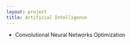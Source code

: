 ```yaml
---
layout: project
title: Artificial Intelligence
---
```


  - Convolutional Neural Networks Optimization
